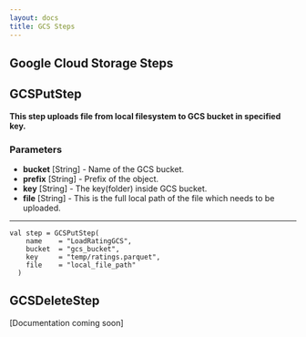 ```yaml
---
layout: docs
title: GCS Steps
---
```


## Google Cloud Storage Steps

## GCSPutStep
**This step uploads file from local filesystem to GCS bucket in specified key.**
### Parameters
* **bucket** [String] - Name of the GCS bucket.
* **prefix** [String] - Prefix of the object. 
* **key** [String] - The key(folder) inside GCS bucket.
* **file** [String] - This is the full local path of the file which needs to be uploaded.

---
    val step = GCSPutStep(
        name    = "LoadRatingGCS",
        bucket  = "gcs_bucket",
        key     = "temp/ratings.parquet",
        file    = "local_file_path"
      )

## GCSDeleteStep
[Documentation coming soon]